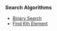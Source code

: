 ### Search Algorithms

* [Binary Search](https://github.com/jiangxq18/leetcode/blob/master/Introduction-of-Algorithms/search/binary_search.cc)
* [Find Kth Element](https://github.com/jiangxq18/leetcode/blob/master/Introduction-of-Algorithms/search/find_kth_element.cc)
